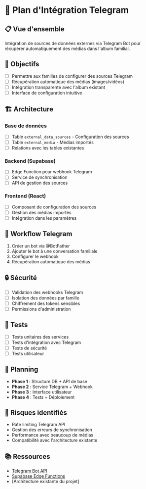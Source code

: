 # 🚀 Plan d'Intégration Telegram

## 📋 Vue d'ensemble
Intégration de sources de données externes via Telegram Bot pour récupérer automatiquement des médias dans l'album familial.

## 🎯 Objectifs
- [ ] Permettre aux familles de configurer des sources Telegram
- [ ] Récupération automatique des médias (images/vidéos)
- [ ] Intégration transparente avec l'album existant
- [ ] Interface de configuration intuitive

## 🏗️ Architecture

### Base de données
- [ ] Table `external_data_sources` - Configuration des sources
- [ ] Table `external_media` - Médias importés
- [ ] Relations avec les tables existantes

### Backend (Supabase)
- [ ] Edge Function pour webhook Telegram
- [ ] Service de synchronisation
- [ ] API de gestion des sources

### Frontend (React)
- [ ] Composant de configuration des sources
- [ ] Gestion des médias importés
- [ ] Intégration dans les paramètres

## 📱 Workflow Telegram
1. Créer un bot via @BotFather
2. Ajouter le bot à une conversation familiale
3. Configurer le webhook
4. Récupération automatique des médias

## 🔒 Sécurité
- [ ] Validation des webhooks Telegram
- [ ] Isolation des données par famille
- [ ] Chiffrement des tokens sensibles
- [ ] Permissions d'administration

## 🧪 Tests
- [ ] Tests unitaires des services
- [ ] Tests d'intégration avec Telegram
- [ ] Tests de sécurité
- [ ] Tests utilisateur

## 📅 Planning
- **Phase 1** : Structure DB + API de base
- **Phase 2** : Service Telegram + Webhook
- **Phase 3** : Interface utilisateur
- **Phase 4** : Tests + Déploiement

## 🚧 Risques identifiés
- Rate limiting Telegram API
- Gestion des erreurs de synchronisation
- Performance avec beaucoup de médias
- Compatibilité avec l'architecture existante

## 📚 Ressources
- [Telegram Bot API](https://core.telegram.org/bots/api)
- [Supabase Edge Functions](https://supabase.com/docs/guides/functions)
- [Architecture existante du projet]
